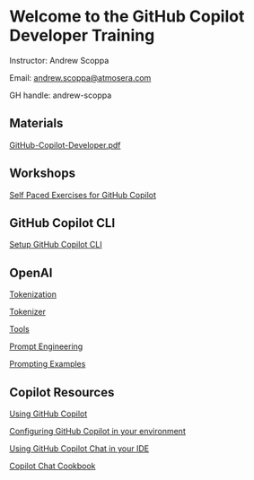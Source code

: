 # Welcome to the GitHub Copilot Developer Training

Instructor: Andrew Scoppa

Email: andrew.scoppa@atmosera.com

GH handle:  andrew-scoppa

## Materials

[GitHub-Copilot-Developer.pdf](https://github.com/user-attachments/files/18644776/en-v2-github-copilot-developer.pdf)

## Workshops

[Self Paced Exercises for GitHub Copilot](https://github.com/Atmosera-CoPilot-Dev/self-paced)

## GitHub Copilot CLI

[Setup GitHub Copilot CLI](https://docs.github.com/en/copilot/github-copilot-in-the-cli/setting-up-github-copilot-in-the-cli)

## OpenAI

[Tokenization](https://microsoft.github.io/Workshop-Interact-with-OpenAI-models/tokenization)

[Tokenizer](https://platform.openai.com/tokenizer)

[Tools](https://platform.openai.com/docs/assistants/tools)

[Prompt Engineering](https://platform.openai.com/docs/guides/prompt-engineering)

[Prompting Examples](https://platform.openai.com/docs/examples)

## Copilot Resources

[Using GitHub Copilot](https://docs.github.com/en/copilot/using-github-copilot)

[Configuring GitHub Copilot in your environment](https://docs.github.com/en/copilot/configuring-github-copilot/configuring-github-copilot-in-your-environment)

[Using GitHub Copilot Chat in your IDE](https://docs.github.com/en/copilot/github-copilot-chat/using-github-copilot-chat-in-your-ide)

[Copilot Chat Cookbook](https://docs.github.com/en/copilot/copilot-chat-cookbook)


